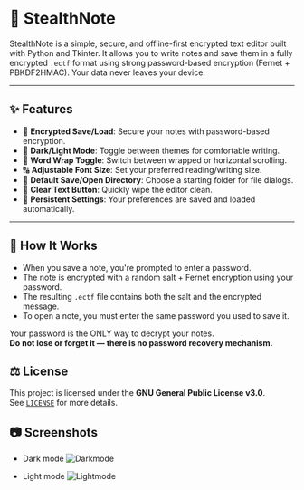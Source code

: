 # 🔐 StealthNote

StealthNote is a simple, secure, and offline-first encrypted text editor built with Python and Tkinter. It allows you to write notes and save them in a fully encrypted `.ectf` format using strong password-based encryption (Fernet + PBKDF2HMAC). Your data never leaves your device.

---

## ✨ Features

- 💾 **Encrypted Save/Load**: Secure your notes with password-based encryption.
- 🌙 **Dark/Light Mode**: Toggle between themes for comfortable writing.
- 📝 **Word Wrap Toggle**: Switch between wrapped or horizontal scrolling.
- 🔠 **Adjustable Font Size**: Set your preferred reading/writing size.
- 📂 **Default Save/Open Directory**: Choose a starting folder for file dialogs.
- 🧹 **Clear Text Button**: Quickly wipe the editor clean.
- 🔧 **Persistent Settings**: Your preferences are saved and loaded automatically.

---

## 🔐 How It Works

- When you save a note, you're prompted to enter a password.
- The note is encrypted with a random salt + Fernet encryption using your password.
- The resulting `.ectf` file contains both the salt and the encrypted message.
- To open a note, you must enter the same password you used to save it.

Your password is the ONLY way to decrypt your notes.  
**Do not lose or forget it — there is no password recovery mechanism.**

## ⚖️ License

This project is licensed under the **GNU General Public License v3.0**.  
See [`LICENSE`](LICENSE) for more details.


## 📷 Screenshots 
- Dark mode
![Darkmode](https://github.com/user-attachments/assets/c811a75f-2f50-451d-b01a-6bee165d7a3d)

- Light mode
![Lightmode](https://github.com/user-attachments/assets/c6c6a9bc-36b2-4d7d-969c-5817b3da06cd)





